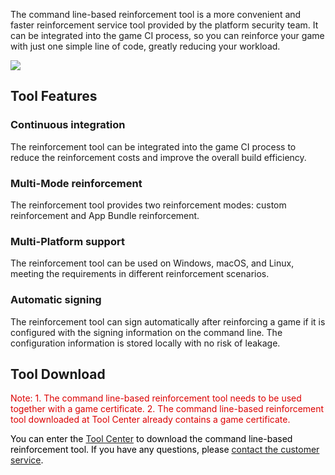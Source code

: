 The command line-based reinforcement tool is a more convenient and faster reinforcement service tool provided by the  platform security team. It can be integrated into the game CI process, so you can reinforce your game with just one simple line of code, greatly reducing your workload.

![](/docs/ACE-doc/20_Android-shellservice/30/10/1.png )

## Tool Features

### Continuous integration

The reinforcement tool can be integrated into the game CI process to reduce the reinforcement costs and improve the overall build efficiency.

### Multi-Mode reinforcement

The reinforcement tool provides two reinforcement modes: custom reinforcement and App Bundle reinforcement.

### Multi-Platform support

The reinforcement tool can be used on Windows, macOS, and Linux, meeting the requirements in different reinforcement scenarios.

### Automatic signing

The reinforcement tool can sign automatically after reinforcing a game if it is configured with the signing information on the command line. The configuration information is stored locally with no risk of leakage.

## Tool Download

<font color="#dd0000">Note: 1. The command line-based reinforcement tool needs to be used together with a game certificate. 2. The command line-based reinforcement tool downloaded at Tool Center already contains a game certificate.

<font color="#0000000">You can enter the [Tool Center](/#/tool-center) to download the command line-based reinforcement tool. If you have any questions, please <a href="https://admin.qidian.qq.com/template/blue/mp/menu/qr-code-jump.html?linkType=0&env=ol&kfuin=2852167644&fid=28&key=d81ab0145faf07ade8b35f63efae4464&cate=1&type=16&ftype=1&_type=wpa&qidian=true" target="_blank">contact the customer service</a>.

